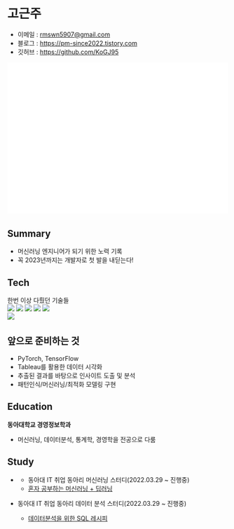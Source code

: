 # 고근주
- 이메일 : rmswn5907@gmail.com
- 블로그 : https://pm-since2022.tistory.com
- 깃허브 : https://github.com/KoGJ95

![Metrics](/github-metrics.svg)

## Summary
- 머신러닝 엔지니어가 되기 위한 노력 기록
- 꼭 2023년까지는 개발자로 첫 발을 내딛는다!

## Tech
한번 이상 다뤘던 기술들  
<img src="https://img.shields.io/badge/PYTHON-3776AB?style=for-the-badge&logo=python&logoColor=white">
<img src="https://img.shields.io/badge/R-276DC3?style=for-the-badge&logo=r&logoColor=white">
<img src="https://img.shields.io/badge/SQL-F80000?style=for-the-badge&logo=oracle&logoColor=white">
<img src="https://img.shields.io/badge/NUMPY-013243?style=for-the-badge&logo=numpy&logoColor=white">
<img src="https://img.shields.io/badge/NUMPY-013243?style=for-the-badge&logo=numpy&logoColor=white">   
<img src="https://img.shields.io/badge/JAVA-007396?style=for-the-badge&logo=java&logoColor=white">

## 앞으로 준비하는 것  
- PyTorch, TensorFlow 
- Tableau를 활용한 데이터 시각화
- 추출된 결과를 바탕으로 인사이트 도출 및 분석
- 패턴인식/머신러닝/최적화 모델링 구현

## Education
**동아대학교 경영정보학과**
- 머신러닝, 데이터분석, 통계학, 경영학을 전공으로 다룸

## Study
- - 동아대 IT 취업 동아리 머신러닝 스터디(2022.03.29 ~ 진행중)
  - [혼자 공부하는 머신러닝 + 딥러닝](https://g.co/kgs/3XhrQP)

- 동아대 IT 취업 동아리 데이터 분석 스터디(2022.03.29 ~ 진행중)
  - [데이터분석을 위한 SQL 레시피](https://g.co/kgs/wPVrmG)
